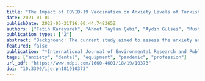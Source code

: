 ```yaml
---
title: "The Impact of COVID-19 Vaccination on Anxiety Levels of Turkish Dental Professionals and Their Attitude in Clinical Care: A Cross-Sectional Study"
date: 2021-01-01
publishDate: 2022-05-31T16:00:44.748365Z
authors: ["Fatih Karayürek", "Ahmet Taylan Çebi", "Aydın Gülses", "Mustafa Ayna"]
publication_types: ["2"]
abstract: "Background: The current study aimed to assess the anxiety and fear levels and the attitude towards clinical care, such as the use of personal protective equipment and number of patients examined, before and after COVID-19 vaccination among Turkish dental professionals. Methods: A questionnaire including socio-demographical characteristics and clinical data regarding the number of patients, the use of personal protective equipment, vaccine confidence interval, positive or negative COVID-19 diagnosis, and fear and anxiety levels were examined. Results: A total of 475 dentists (196 men and 279 women) participated. Overall, the vaccination had a positive effect on the decrease of fear and anxiety levels of dental professionals. It was observed that the number of interventional procedures significantly increased after vaccination. Besides that, the amount of personal protective equipment used in patients, especially after the vaccination, has decreased. Conclusion: Despite the positive effects of vaccination on the anxiety levels of dental professionals, protective measurements should further be the main concern, regardless of the vaccination status of both the dental professional and the patient."
featured: false
publication: "*International Journal of Environmental Research and Public Health*"
tags: ["anxiety", "dental", "equipment", "pandemic", "profession"]
url_pdf: "https://www.mdpi.com/1660-4601/18/19/10373"
doi: "10.3390/ijerph181910373"
---
```


